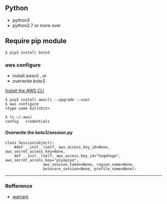 ## Python
- python3
- python2.7 or more over

## Require pip module
```
$ pip3 install boto3
```

### aws configure
- install awscli , or
- overwrite boto3

[Install the AWS CLI](https://docs.aws.amazon.com/cli/latest/userguide/install-linux.html)
```
$ pip3 install awscli --upgrade --user
$ aws configure
<type some bullshit>

$ ls ~/.aws/
config   credentials
```

#### Overwrite the boto3/session.py
```
class Session(object):
    #def __init__(self, aws_access_key_id=None, aws_secret_access_key=None,
    def __init__(self, aws_access_key_id="hogehoge", aws_secret_access_key="piyopiyo",
                 aws_session_token=None, region_name=None,
                 botocore_session=None, profile_name=None):
```

----
### Refference
- [warrant](https://github.com/capless/warrant)